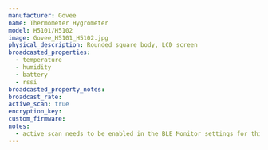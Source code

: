 ```yaml
---
manufacturer: Govee
name: Thermometer Hygrometer
model: H5101/H5102
image: Govee_H5101_H5102.jpg
physical_description: Rounded square body, LCD screen
broadcasted_properties:
  - temperature
  - humidity
  - battery
  - rssi
broadcasted_property_notes:
broadcast_rate:
active_scan: true
encryption_key:
custom_firmware:
notes:
  - active scan needs to be enabled in the BLE Monitor settings for this sensor to work.
---
```

